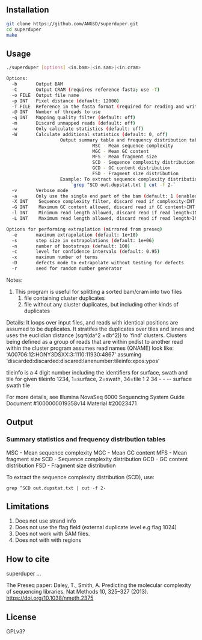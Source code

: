 ## Installation

```bash
git clone https://github.com/ANGSD/superduper.git
cd superduper
make
```

## Usage

```bash
./superduper [options] <in.bam>|<in.sam>|<in.cram> 

Options:
  -b       Output BAM
  -C       Output CRAM (requires reference fasta; use -T)
  -o FILE  Output file name
  -p INT   Pixel distance (default: 12000)
  -T FILE  Reference in the fasta format (required for reading and writing crams)
  -@ INT   Number of threads to use
  -q INT   Mapping quality filter (default: off)
  -m       Discard unmapped reads (default: off)
  -w       Only calculate statistics (default: off)
  -W       Calculate additional statistics (default: 0, off)
					Output summary table and frequency distribution tables
								MSC - Mean sequence complexity
								MGC - Mean GC content
								MFS - Mean fragment size
								SCD - Sequence complexity distribution
								GCD - GC content distribution
								FSD - Fragment size distribution
					Example: To extract sequence complexity distribution, use:
						`grep ^SCD out.dupstat.txt | cut -f 2-`
  -v       Verbose mode
  -a       Only use the single end part of the bam (default: 1 (enabled), use -a 0 to disable)
  -X INT	Sequence complexity filter, discard read if complexity<INT (0-100, default: off)
  -G INT	Maximum GC content allowed, discard read if GC content>INT (0-100, default: off)
  -l INT	Minimum read length allowed, discard read if read length<INT (default: off)
  -L INT	Maximum read length allowed, discard read if read length>INT (default: off)

Options for performing extraplation (mirrored from preseq)
  -e       maximum extrapolation (default: 1e+10)
  -s       step size in extrapolations (default: 1e+06)
  -n       number of bootstraps (default: 100)
  -c       level for confidence intervals (default: 0.95)
  -x       maximum number of terms
  -D       defects mode to extrapolate without testing for defects
  -r       seed for random number generator

```


Notes:

1. This program is useful for splitting a sorted bam/cram into two files
   1) file containing cluster duplicates
   2) file without any cluster duplicates, but including other kinds of duplicates


  Details:
  It loops  over input files, and reads with identical positions
  are assumed to be duplicates. It stratifes the duplicates over tiles and lanes
  and uses the euclidian distance (sqrt(da^2 +db^2)) to 'find' clusters. Clusters being defined
  as a group of reads that are within pxdist to another read within the cluster
  program assumes read names (QNAME) look like: 'A00706:12:HGNY3DSXX:3:1110:11930:4867'
  assuming 'discarded:discarded:discared:lanenumber:tileinfo:xpos:ypos'

  tileinfo is a 4 digit number including the identifiers for surface, swath and tile
  for given tileinfo 1234, 1=surface, 2=swath, 34=tile
	1			2		34
	-			-		--
	surface		swath	tile

  For more details, see Illumina NovaSeq 6000 Sequencing System Guide 
  Document #1000000019358v14 Material #20023471



## Output
### Summary statistics and frequency distribution tables

MSC - Mean sequence complexity
MGC - Mean GC content
MFS - Mean fragment size
SCD - Sequence complexity distribution
GCD - GC content distribution
FSD - Fragment size distribution

  
To extract the sequence complexity distribution (SCD), use:

`grep ^SCD out.dupstat.txt | cut -f 2-`


## Limitations
  
  1) Does not use strand info
  2) Does not use the flag field (external duplicate level e.g flag 1024)
  3) Does not work with SAM files.
  4) Does not with with regions 


## How to cite

superduper ...

The Preseq paper:
   Daley, T., Smith, A. Predicting the molecular complexity of sequencing libraries.
   Nat Methods 10, 325–327 (2013). https://doi.org/10.1038/nmeth.2375


## License
GPLv3?
